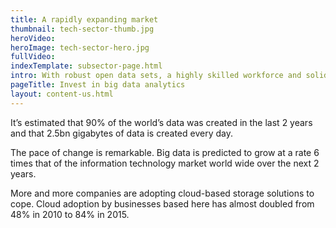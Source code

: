 ```yaml
---
title: A rapidly expanding market
thumbnail: tech-sector-thumb.jpg
heroVideo: 
heroImage: tech-sector-hero.jpg
fullVideo: 
indexTemplate: subsector-page.html
intro: With robust open data sets, a highly skilled workforce and solid infrastructure, the UK is well placed to thrive in the continuing data revolution.
pageTitle: Invest in big data analytics
layout: content-us.html
---
```


It’s estimated that 90% of the world’s data was created in the last 2 years and that 2.5bn gigabytes of data is created every day. 

The pace of change is remarkable. Big data is predicted to grow at a rate 6 times that of the information technology market world wide over the next 2 years.

More and more companies are adopting cloud-based storage solutions to cope. Cloud adoption by businesses based here has almost doubled from 48% in 2010 to 84% in 2015. 